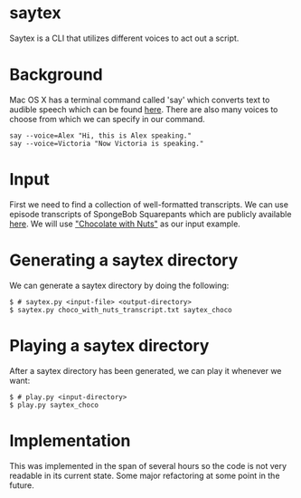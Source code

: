 # saytex
Saytex is a CLI that utilizes different voices to act out a script.

# Background
Mac OS X has a terminal command called 'say' which converts text to audible speech which can be found [here](https://ss64.com/osx/say.html).
There are also many voices to choose from which we can specify in our command.
```
say --voice=Alex "Hi, this is Alex speaking."
say --voice=Victoria "Now Victoria is speaking."
```

# Input
First we need to find a collection of well-formatted transcripts. We can use episode transcripts of SpongeBob Squarepants which are publicly available [here](http://spongebob.wikia.com/wiki/Category:Episode_transcripts).
We will use ["Chocolate with Nuts"](http://spongebob.wikia.com/wiki/Chocolate_with_Nuts/transcript) as our input example.

# Generating a saytex directory
We can generate a saytex directory by doing the following:
```
$ # saytex.py <input-file> <output-directory>
$ saytex.py choco_with_nuts_transcript.txt saytex_choco
```

# Playing a saytex directory
After a saytex directory has been generated, we can play it whenever we want:
```
$ # play.py <input-directory>
$ play.py saytex_choco
```

# Implementation
This was implemented in the span of several hours so the code is not very readable in its current state. Some major refactoring at some point in the future.
